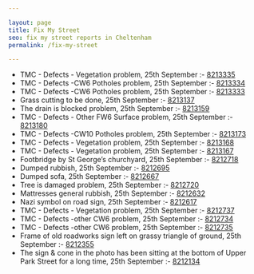 ```yaml
---

layout: page
title: Fix My Street
seo: fix my street reports in Cheltenham
permalink: /fix-my-street

---
```


<!-- fix_marker starts -->

- TMC - Defects - Vegetation problem, 25th September :- [8213335](https://www.fixmystreet.com/report/8213335)
- TMC - Defects -CW6 Potholes  problem, 25th September :- [8213334](https://www.fixmystreet.com/report/8213334)
- TMC - Defects -CW6 Potholes  problem, 25th September :- [8213333](https://www.fixmystreet.com/report/8213333)
- Grass cutting to be done, 25th September :- [8213137](https://www.fixmystreet.com/report/8213137)
- The drain is blocked problem, 25th September :- [8213159](https://www.fixmystreet.com/report/8213159)
- TMC - Defects - Other FW6  Surface problem, 25th September :- [8213180](https://www.fixmystreet.com/report/8213180)
- TMC - Defects -CW10 Potholes problem, 25th September :- [8213173](https://www.fixmystreet.com/report/8213173)
- TMC - Defects - Vegetation problem, 25th September :- [8213168](https://www.fixmystreet.com/report/8213168)
- TMC - Defects - Vegetation problem, 25th September :- [8213167](https://www.fixmystreet.com/report/8213167)
- Footbridge by St George’s churchyard, 25th September :- [8212718](https://www.fixmystreet.com/report/8212718)
- Dumped rubbish, 25th September :- [8212695](https://www.fixmystreet.com/report/8212695)
- Dumped sofa, 25th September :- [8212667](https://www.fixmystreet.com/report/8212667)
- Tree is damaged problem, 25th September :- [8212720](https://www.fixmystreet.com/report/8212720)
- Mattresses general rubbish, 25th September :- [8212632](https://www.fixmystreet.com/report/8212632)
- Nazi symbol on road sign, 25th September :- [8212617](https://www.fixmystreet.com/report/8212617)
- TMC - Defects - Vegetation problem, 25th September :- [8212737](https://www.fixmystreet.com/report/8212737)
- TMC - Defects -other CW6 problem, 25th September :- [8212734](https://www.fixmystreet.com/report/8212734)
- TMC - Defects -other CW6 problem, 25th September :- [8212735](https://www.fixmystreet.com/report/8212735)
- Frame of old roadworks sign left on grassy triangle of ground, 25th September :- [8212355](https://www.fixmystreet.com/report/8212355)
- The sign & cone in the photo has been sitting at the bottom of Upper Park Street for a long time, 25th September :- [8212134](https://www.fixmystreet.com/report/8212134)

<!-- fix_marker ends -->